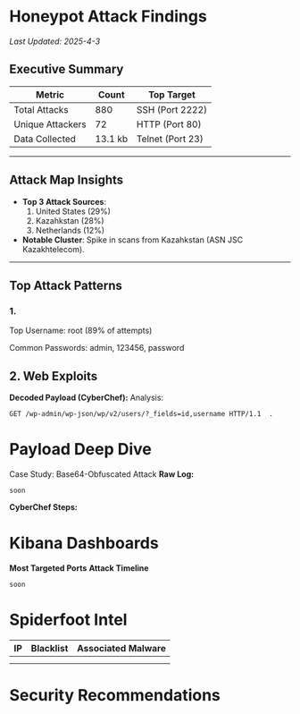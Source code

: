 # Honeypot Attack Findings  
*Last Updated: 2025-4-3*  

## Executive Summary  
| Metric               | Count     | Top Target          |
|----------------------|-----------|---------------------|
| Total Attacks        | 880    | SSH (Port 2222)     |
| Unique Attackers     | 72     | HTTP (Port 80)      |
| Data Collected       | 13.1 kb| Telnet (Port 23)    |

---

## Attack Map Insights  

- **Top 3 Attack Sources**:  
  1. United States (29%)  
  2. Kazahkstan (28%)  
  3. Netherlands (12%)  
- **Notable Cluster**: Spike in scans from Kazahkstan (ASN 	JSC Kazakhtelecom).  

---

##  Top Attack Patterns  
### 1. 

Top Username: root (89% of attempts)

Common Passwords: admin, 123456, password
## 2. Web Exploits 
**Decoded Payload (CyberChef):**
Analysis:
```
GET /wp-admin/wp-json/wp/v2/users/?_fields=id,username HTTP/1.1  .
```
# Payload Deep Dive
Case Study: Base64-Obfuscated Attack
**Raw Log:**
```
soon
```
**CyberChef Steps:**
# Kibana Dashboards
**Most Targeted Ports**
**Attack Timeline**
```
soon
```
# Spiderfoot Intel
| IP              | Blacklist     | Associated Malware         |
|----------------------|-----------|---------------------|
|         |     |      |
|     |     |    |

# Security Recommendations
